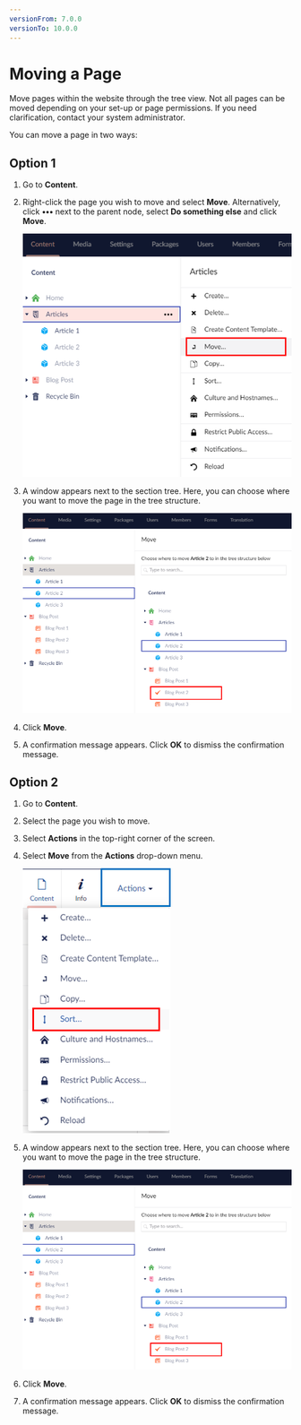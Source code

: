 ```yaml
---
versionFrom: 7.0.0
versionTo: 10.0.0
---
```


# Moving a Page

Move pages within the website through the tree view. Not all pages can be moved depending on your set-up or page permissions. If you need clarification, contact your system administrator.

You can move a page in two ways:

## Option 1

1. Go to **Content**.
2.  Right-click the page you wish to move and select **Move**. Alternatively, click **•••** next to the parent node, select **Do something else** and click **Move**.

    ![Move Menu 1](../../../../../11/umbraco-cms/tutorials/editors-manual/getting-started-with-umbraco/images/Move-menu-v9.png)
3.  A window appears next to the section tree. Here, you can choose where you want to move the page in the tree structure.

    ![Move Option 1](../../../../../11/umbraco-cms/tutorials/editors-manual/getting-started-with-umbraco/images/Move-options-v9.png)
4. Click **Move**.
5. A confirmation message appears. Click **OK** to dismiss the confirmation message.

## Option 2

1. Go to **Content**.
2. Select the page you wish to move.
3. Select **Actions** in the top-right corner of the screen.
4.  Select **Move** from the **Actions** drop-down menu.

    ![Actions Menu](../../../../../11/umbraco-cms/tutorials/editors-manual/getting-started-with-umbraco/images/Actions-menu-v9.png)
5.  A window appears next to the section tree. Here, you can choose where you want to move the page in the tree structure.

    ![Move Option 1](../../../../../11/umbraco-cms/tutorials/editors-manual/getting-started-with-umbraco/images/Move-options-v9.png)
6. Click **Move**.
7. A confirmation message appears. Click **OK** to dismiss the confirmation message.

